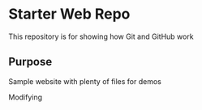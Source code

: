 # Starter Web Repo

This repository is for showing how Git and GitHub work

## Purpose

Sample website with plenty of files for demos

Modifying